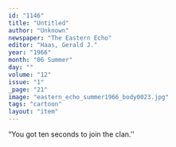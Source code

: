 ```yaml
---
id: "1146"
title: "Untitled"
author: "Unknown"
newspaper: "The Eastern Echo"
editor: "Haas, Gerald J."
year: "1966"
month: "06 Summer"
day: ""
volume: "12"
issue: "1"
_page: "21"
image: "eastern_echo_summer1966_body0023.jpg"
tags: "cartoon"
layout: "item"
---
```

“You got ten seconds to join the clan.’’
